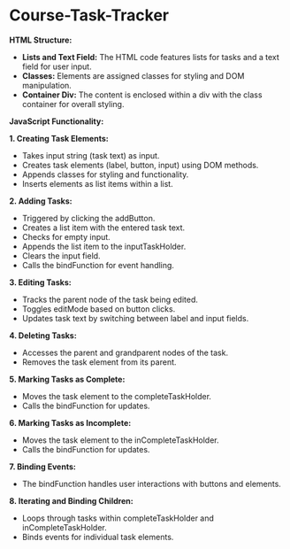 # Course-Task-Tracker


**HTML Structure:**

- **Lists and Text Field:** The HTML code features lists for tasks and a text field for user input.
- **Classes:** Elements are assigned classes for styling and DOM manipulation.
- **Container Div:** The content is enclosed within a div with the class container for overall styling.

**JavaScript Functionality:**

**1. Creating Task Elements:**
   - Takes input string (task text) as input.
   - Creates task elements (label, button, input) using DOM methods.
   - Appends classes for styling and functionality.
   - Inserts elements as list items within a list.

**2. Adding Tasks:**
   - Triggered by clicking the addButton.
   - Creates a list item with the entered task text.
   - Checks for empty input.
   - Appends the list item to the inputTaskHolder.
   - Clears the input field.
   - Calls the bindFunction for event handling.

**3. Editing Tasks:**
   - Tracks the parent node of the task being edited.
   - Toggles editMode based on button clicks.
   - Updates task text by switching between label and input fields.

**4. Deleting Tasks:**
   - Accesses the parent and grandparent nodes of the task.
   - Removes the task element from its parent.

**5. Marking Tasks as Complete:**
   - Moves the task element to the completeTaskHolder.
   - Calls the bindFunction for updates.

**6. Marking Tasks as Incomplete:**
   - Moves the task element to the inCompleteTaskHolder.
   - Calls the bindFunction for updates.

**7. Binding Events:**
   - The bindFunction handles user interactions with buttons and elements.

**8. Iterating and Binding Children:**
   - Loops through tasks within completeTaskHolder and inCompleteTaskHolder.
   - Binds events for individual task elements.
